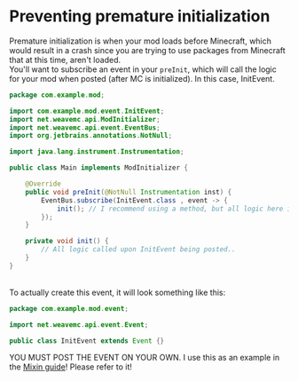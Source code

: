 # Preventing premature initialization
Premature initialization is when your mod loads before Minecraft, which would result in a crash since you are trying to use packages from Minecraft that at this time, aren't loaded. <br >
You'll want to subscribe an event in your `preInit`, which will call the logic for your mod when posted (after MC is initialized). In this case, InitEvent.
 
```java
package com.example.mod;

import com.example.mod.event.InitEvent;
import net.weavemc.api.ModInitializer;
import net.weavemc.api.event.EventBus;
import org.jetbrains.annotations.NotNull;

import java.lang.instrument.Instrumentation;

public class Main implements ModInitializer {

    @Override
    public void preInit(@NotNull Instrumentation inst) {
        EventBus.subscribe(InitEvent.class , event -> {
            init(); // I recommend using a method, but all logic here is called upon InitEvent being posted.
        });
    }

    private void init() {
        // All logic called upon InitEvent being posted..
    }
}

```
<br >
To actually create this event, it will look something like this:

```java
package com.example.mod.event;

import net.weavemc.api.event.Event;

public class InitEvent extends Event {}
```
YOU MUST POST THE EVENT ON YOUR OWN. I use this as an example in the [Mixin guide](https://github.com/astraltweaks/WeaveDevDocs/blob/main/docs/general/Mixins.md)! Please refer to it!
